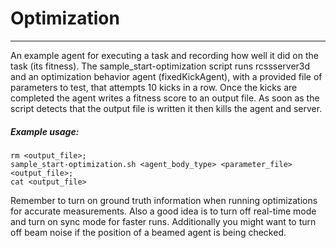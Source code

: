 # Optimization
---

An example agent for executing a task and recording how well it did on the task (its fitness).  The sample_start-optimization script runs rcssserver3d and an optimization behavior agent (fixedKickAgent), with a provided file of parameters to test, that attempts 10 kicks in a row.  Once the kicks are completed the agent writes a fitness score to an output file.  As soon as the script detects that the output file is written it then kills the agent and server.

##### Example usage:
```
rm <output_file>;
sample_start-optimization.sh <agent_body_type> <parameter_file> <output_file>;
cat <output_file>
```

Remember to turn on ground truth information when running optimizations for accurate measurements.  Also a good idea is to turn off real-time mode and turn on sync mode for faster runs.  Additionally you might want to turn off beam noise if the position of a beamed agent is being checked.